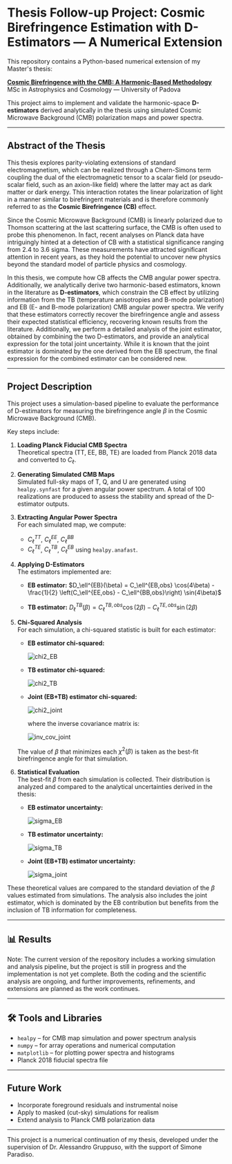 # Thesis Follow-up Project: Cosmic Birefringence Estimation with D-Estimators — A Numerical Extension

This repository contains a Python-based numerical extension of my Master's thesis:

**[Cosmic Birefringence with the CMB: A Harmonic-Based Methodology](https://hdl.handle.net/20.500.12608/79648)**  
MSc in Astrophysics and Cosmology — University of Padova

This project aims to implement and validate the harmonic-space **D-estimators** derived analytically in the thesis using simulated Cosmic Microwave Background (CMB) polarization maps and power spectra.

---

## Abstract of the Thesis

This thesis explores parity-violating extensions of standard electromagnetism, which can be realized through a Chern-Simons term coupling the dual of the electromagnetic tensor to a scalar field (or pseudo-scalar field, such as an axion-like field) where the latter may act as dark matter or dark energy. This interaction rotates the linear polarization of light in a manner similar to birefringent materials and is therefore commonly referred to as the **Cosmic Birefringence (CB)** effect. 

Since the Cosmic Microwave Background (CMB) is linearly polarized due to Thomson scattering at the last scattering surface, the CMB is often used to probe this phenomenon. In fact, recent analyses on Planck data have intriguingly hinted at a detection of CB with a statistical significance ranging from 2.4 to 3.6 sigma. These measurements have attracted significant attention in recent years, as they hold the potential to uncover new physics beyond the standard model of particle physics and cosmology.

In this thesis, we compute how CB affects the CMB angular power spectra. Additionally, we analytically derive two harmonic-based estimators, known in the literature as **D-estimators**, which constrain the CB effect by utilizing information from the TB (temperature anisotropies and B-mode polarization) and EB (E- and B-mode polarization) CMB angular power spectra. We verify that these estimators correctly recover the birefringence angle and assess their expected statistical efficiency, recovering known results from the literature. Additionally, we perform a detailed analysis of the joint estimator, obtained by combining the two D-estimators, and provide an analytical expression for the total joint uncertainty. While it is known that the joint estimator is dominated by the one derived from the EB spectrum, the final expression for the combined estimator can be considered new.

---

## Project Description

This project uses a simulation-based pipeline to evaluate the performance of D-estimators for measuring the birefringence angle $\beta$ in the Cosmic Microwave Background (CMB).

Key steps include:

1. **Loading Planck Fiducial CMB Spectra**  
   Theoretical spectra (TT, EE, BB, TE) are loaded from Planck 2018 data and converted to $C_\ell$.

2. **Generating Simulated CMB Maps**  
   Simulated full-sky maps of T, Q, and U are generated using `healpy.synfast` for a given angular power spectrum. A total of 100 realizations are produced to assess the stability and spread of the D-estimator outputs.

3. **Extracting Angular Power Spectra**  
   For each simulated map, we compute:
   - $C_\ell^{TT}$, $C_\ell^{EE}$, $C_\ell^{BB}$
   - $C_\ell^{TE}$, $C_\ell^{TB}$, $C_\ell^{EB}$
   using `healpy.anafast`.

4. **Applying D-Estimators**  
   The estimators implemented are:

   - **EB estimator:**
     $D_\ell^{EB}(\beta) = C_\ell^{EB,obs} \cos(4\beta) - \frac{1}{2} \left(C_\ell^{EE,obs} - C_\ell^{BB,obs}\right) \sin(4\beta)$

   - **TB estimator:**
     $D_\ell^{TB}(\beta) = C_\ell^{TB,obs} \cos(2\beta) - C_\ell^{TE,obs} \sin(2\beta)$

5. **Chi-Squared Analysis**  
   For each simulation, a chi-squared statistic is built for each estimator:

   - **EB estimator chi-squared:**
     
     ![chi2_EB](https://quicklatex.com/cache3/c7/ql_b47a51677d24c8fc792739d77b01fcc7_l3.png)
     

   - **TB estimator chi-squared:**
     
     ![chi2_TB](https://quicklatex.com/cache3/62/ql_9433e46330631e5e94c26e78ec703962_l3.png)


   - **Joint (EB+TB) estimator chi-squared:**
  
     ![chi2_joint](https://quicklatex.com/cache3/ed/ql_37a9212a4c7ff9abb18efa968cf0cfed_l3.png)
  
     where the inverse covariance matrix is:
  
     ![inv_cov_joint](https://quicklatex.com/cache3/2f/ql_e4ae3dccd64fea944854e888f933e02f_l3.png)
 
   The value of $\beta$ that minimizes each $\chi^2(\beta)$ is taken as the best-fit birefringence angle for that simulation.

7. **Statistical Evaluation**  
   The best-fit $\beta$ from each simulation is collected. Their distribution is analyzed and compared to the analytical uncertainties derived in the thesis:

   - **EB estimator uncertainty:**

     ![sigma_EB](https://quicklatex.com/cache3/24/ql_bffd835dba55abf4829f19b03c8b6a24_l3.png)

   - **TB estimator uncertainty:**

     ![sigma_TB](https://quicklatex.com/cache3/3f/ql_ba401d580f9703dde360143da1eb623f_l3.png)
  
   - **Joint (EB+TB) estimator uncertainty:**

     ![sigma_joint](https://quicklatex.com/cache3/63/ql_0e706f67eba0ba3cc4291d310b398b63_l3.png)


  These theoretical values are compared to the standard deviation of the $\beta$ values estimated from simulations. The analysis also includes the joint estimator, which is dominated by the EB contribution but    benefits from the inclusion of TB information for completeness.


---

## 📊 Results

Note: The current version of the repository includes a working simulation and analysis pipeline, but the project is still in progress and the implementation is not yet complete. Both the coding and the scientific analysis are ongoing, and further improvements, refinements, and extensions are planned as the work continues. 

---

## 🛠 Tools and Libraries

- `healpy` – for CMB map simulation and power spectrum analysis
- `numpy` – for array operations and numerical computation
- `matplotlib` – for plotting power spectra and histograms
- Planck 2018 fiducial spectra file

---

## Future Work

- Incorporate foreground residuals and instrumental noise
- Apply to masked (cut-sky) simulations for realism
- Extend analysis to Planck CMB polarization data

---

This project is a numerical continuation of my thesis, developed under the supervision of Dr. Alessandro Gruppuso, with the support of Simone Paradiso.

